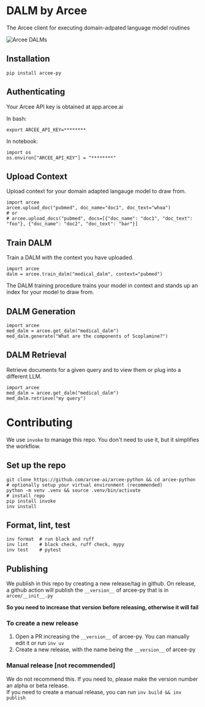 # DALM by Arcee

The Arcee client for executing domain-adpated language model routines

![Arcee DALMs](https://uploads-ssl.webflow.com/64c95915793c8a64a186e43e/64de2c7fb2c99494dec2e0a4_realistic-lifelike-dalmatian-dog-puppy-pastel-bright-vintage-outfits-commercial%201-min.jpg)


## Installation

```
pip install arcee-py
```

## Authenticating

Your Arcee API key is obtained at app.arcee.ai

In bash:

```
export ARCEE_API_KEY=********
```

In notebook:

```
import os
os.environ["ARCEE_API_KEY"] = "********"
```

## Upload Context

Upload context for your domain adapted langauge model to draw from.

```
import arcee
arcee.upload_doc("pubmed", doc_name="doc1", doc_text="whoa")
# or
# arcee.upload_docs("pubmed", docs=[{"doc_name": "doc1", "doc_text": "foo"}, {"doc_name": "doc2", "doc_text": "bar"}]
```

## Train DALM

Train a DALM with the context you have uploaded.

```
import arcee
dalm = arcee.train_dalm("medical_dalm", context="pubmed")
```

The DALM training procedure trains your model in context and stands up an index for your model to draw from.

## DALM Generation

```
import arcee
med_dalm = arcee.get_dalm("medical_dalm")
med_dalm.generate("What are the components of Scoplamine?")
```

## DALM Retrieval

Retrieve documents for a given query and to view them or plug into a different LLM.

```
import arcee
med_dalm = arcee.get_dalm("medical_dalm")
med_dalm.retrieve("my query")
```

# Contributing

We use `invoke` to manage this repo. You don't need to use it, but it simplifies the workflow.
## Set up the repo
```shell
git clone https://github.com/arcee-ai/arcee-python && cd arcee-python
# optionally setup your virtual environment (recommended)
python -m venv .venv && source .venv/bin/activate
# install repo
pip install invoke
inv install
```

## Format, lint, test
```shell
inv format  # run black and ruff
inv lint    # black check, ruff check, mypy
inv test    # pytest
```

## Publishing
We publish in this repo by creating a new release/tag in github. On release, a github action will 
publish the `__version__` of arcee-py that is in `arcee/__init__.py`

**So you need to increase that version before releasing, otherwise it will fail**

### To create a new release
1. Open a PR increasing the `__version__` of arcee-py. You can manually edit it or run `inv uv`
2. Create a new release, with the name being the `__version__` of arcee-py

### Manual release [not recommended]

We do not recommend this. If you need to, please make the version number an alpha or beta release.<br>
If you need to create a manual release, you can run `inv build && inv publish`
